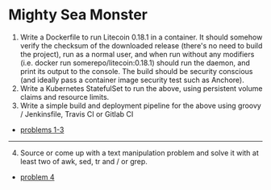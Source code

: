 # Mighty Sea Monster

1. Write a Dockerfile to run Litecoin 0.18.1 in a container. It should somehow verify the checksum
of the downloaded release (there's no need to build the project), run as a normal user, and when run without any
modifiers (i.e. docker run somerepo/litecoin:0.18.1) should run the daemon, and print its output to the console.
The build should be security conscious (and ideally pass a container image security test such as Anchore). 
2. Write a Kubernetes StatefulSet to run the above, using persistent volume claims and resource limits.
3. Write a simple build and deployment pipeline for the above using groovy / Jenkinsfile,
Travis CI or Gitlab CI
- [problems 1-3](./1-3)

----
4. Source or come up with a text manipulation problem and solve it with at least two of awk, sed, tr
and / or grep. 
- [problem 4](./4)